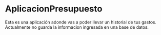 # AplicacionPresupuesto
Esta es una aplicación adonde vas a poder llevar un historial de tus gastos. Actualmente no guarda la informacion ingresada en una base de datos.

